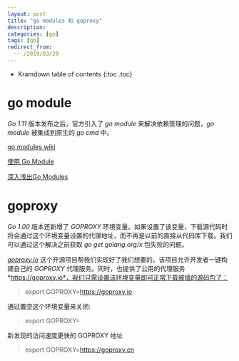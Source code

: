 ```yaml
---
layout: post
title: "go modules 和 goproxy"
description:
categories: [go]
tags: [go]
redirect_from:
  -- /2019/03/29
---
```


* Kramdown table of contents
{:toc .toc}

# go module

*Go 1.11* 版本发布之后，官方引入了 *go module* 来解决依赖管理的问题，*go module* 被集成到原生的 *go cmd* 中。

[go modules wiki](https://github.com/golang/go/wiki/Modules)

[使用 Go Module](https://lingchao.xin/post/using-go-modules.html)

[深入浅出Go Modules](https://blog.caojun.xyz/posts/gomodules/)

# goproxy

*Go 1.00* 版本还新增了 *GOPROXY* 环境变量。如果设置了该变量，下载源代码时将会通过这个环境变量设置的代理地址，而不再是以前的直接从代码库下载。我们可以通过这个解决之前获取 *go get golang.org/x* 包失败的问题。

[*goproxy.io*](https://github.com/goproxyio/goproxy) 这个开源项目帮我们实现好了我们想要的。该项目允许开发者一键构建自己的 *GOPROXY* 代理服务。同时，也提供了公用的代理服务 *https://goproxy.io*，我们只需设置该环境变量即可正常下载被墙的源码包了：

> export GOPROXY=https://goproxy.io

通过置空这个环境变量来关闭:

> export GOPROXY=


新发现的访问速度更快的 GOPROXY 地址

> export GOPROXY=https://goproxy.cn
